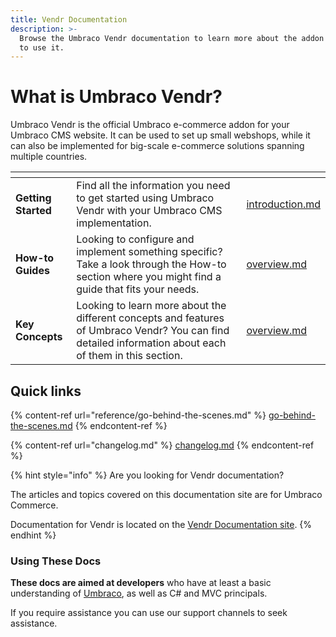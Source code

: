 ```yaml
---
title: Vendr Documentation
description: >-
  Browse the Umbraco Vendr documentation to learn more about the addon and how
  to use it.
---
```


# What is Umbraco Vendr?

Umbraco Vendr is the official Umbraco e-commerce addon for your Umbraco CMS website. It can be used to set up small webshops, while it can also be implemented for big-scale e-commerce solutions spanning multiple countries.

<table data-view="cards"><thead><tr><th></th><th></th><th data-hidden data-card-target data-type="content-ref"></th></tr></thead><tbody><tr><td><strong>Getting Started</strong></td><td>Find all the information you need to get started using Umbraco Vendr with your Umbraco CMS implementation.</td><td><a href="getting-started/introduction.md">introduction.md</a></td></tr><tr><td><strong>How-to Guides</strong></td><td>Looking to configure and implement something specific? Take a look through the How-to section where you might find a guide that fits your needs.</td><td><a href="how-to-guides/overview.md">overview.md</a></td></tr><tr><td><strong>Key Concepts</strong></td><td>Looking to learn more about the different concepts and features of Umbraco Vendr? You can find detailed information about each of them in this section.</td><td><a href="key-concepts/overview.md">overview.md</a></td></tr></tbody></table>

## Quick links

{% content-ref url="reference/go-behind-the-scenes.md" %}
[go-behind-the-scenes.md](reference/go-behind-the-scenes.md)
{% endcontent-ref %}

{% content-ref url="changelog.md" %}
[changelog.md](changelog.md)
{% endcontent-ref %}

{% hint style="info" %}
Are you looking for Vendr documentation?

The articles and topics covered on this documentation site are for Umbraco Commerce.

Documentation for Vendr is located on the [Vendr Documentation site](https://vendr.net/docs/).
{% endhint %}

### Using These Docs

**These docs are aimed at developers** who have at least a basic understanding of [Umbraco](https://umbraco.com), as well as C# and MVC principals.

If you require assistance you can use our support channels to seek assistance.
